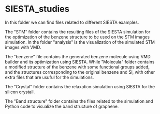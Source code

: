 # SIESTA_studies

In this folder we can find files related to different SIESTA examples.

The "STM" folder contains the resulting files of the SIESTA simulation for the optimization of the benzene structure to be used on the STM images simulation. In the folder "analysis" is the visualization of the simulated STM images with VMD.  

The "benzene" file contains the generated benzene molecule using VMD builder and its optimization using SIESTA. While "Molecula" folder contains a modified structure of the benzene with some functional groups added, and the structures corresponding to the original benzene and Si, with other extra files that are usuful for the simulations.

The "Crystal" folder contains the relaxation simulation using SIESTA for the silicon crystall.

The "Band structure" folder contains the files related to the simulation and Python code to visualize the band structure of graphene. 
